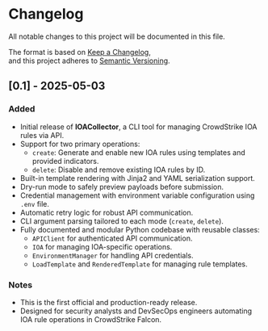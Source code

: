 # Changelog

All notable changes to this project will be documented in this file.

The format is based on [Keep a Changelog](https://keepachangelog.com/en/1.0.0/),  
and this project adheres to [Semantic Versioning](https://semver.org/spec/v2.0.0.html).

## [0.1] - 2025-05-03
### Added
- Initial release of **IOACollector**, a CLI tool for managing CrowdStrike IOA rules via API.
- Support for two primary operations:
  - `create`: Generate and enable new IOA rules using templates and provided indicators.
  - `delete`: Disable and remove existing IOA rules by ID.
- Built-in template rendering with Jinja2 and YAML serialization support.
- Dry-run mode to safely preview payloads before submission.
- Credential management with environment variable configuration using `.env` file.
- Automatic retry logic for robust API communication.
- CLI argument parsing tailored to each mode (`create`, `delete`).
- Fully documented and modular Python codebase with reusable classes:
  - `APIClient` for authenticated API communication.
  - `IOA` for managing IOA-specific operations.
  - `EnvironmentManager` for handling API credentials.
  - `LoadTemplate` and `RenderedTemplate` for managing rule templates.

### Notes
- This is the first official and production-ready release.
- Designed for security analysts and DevSecOps engineers automating IOA rule operations in CrowdStrike Falcon.
